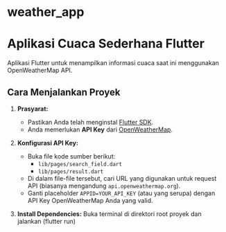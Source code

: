 # weather_app
# Aplikasi Cuaca Sederhana Flutter

Aplikasi Flutter untuk menampilkan informasi cuaca saat ini menggunakan OpenWeatherMap API.

## Cara Menjalankan Proyek

1.  **Prasyarat:**
    *   Pastikan Anda telah menginstal [Flutter SDK](https://flutter.dev/docs/get-started/install).
    *   Anda memerlukan **API Key** dari [OpenWeatherMap](https://openweathermap.org/appid).

2.  **Konfigurasi API Key:**
    *   Buka file kode sumber berikut:
        *   `lib/pages/search_field.dart`
        *   `lib/pages/result.dart`
    *   Di dalam file-file tersebut, cari URL yang digunakan untuk request API (biasanya mengandung `api.openweathermap.org`).
    *   Ganti placeholder `APPID=YOUR_API_KEY` (atau yang serupa) dengan API Key OpenWeatherMap Anda yang valid.
3.  **Install Dependencies:**
    Buka terminal di direktori root proyek dan jalankan (flutter run)
    
